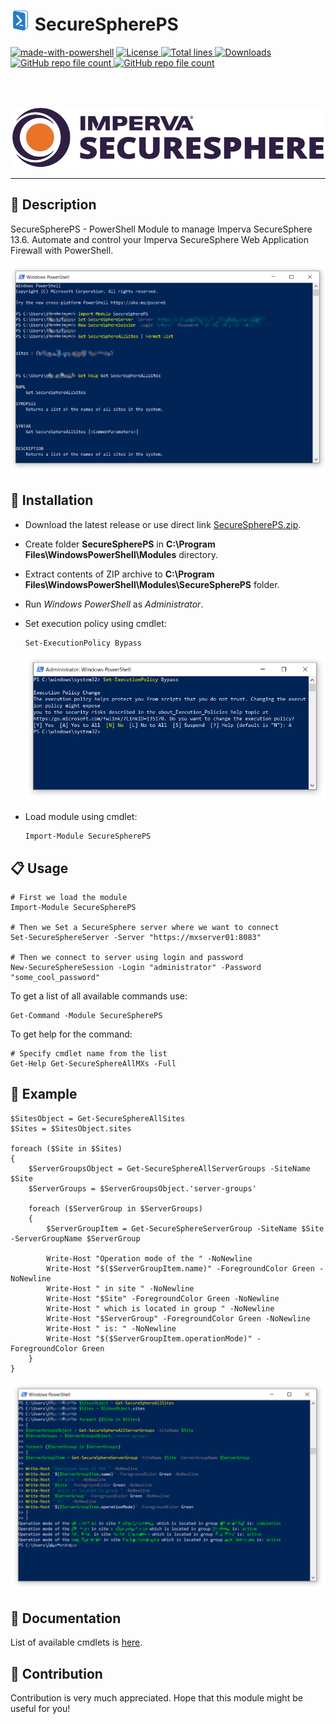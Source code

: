 # <img src="https://github.com/akshinmustafayev/SecureSpherePS/blob/master/images/powershelllogo.png" height="32" width="32"/> SecureSpherePS

[![made-with-powershell](https://img.shields.io/badge/PowerShell-1f425f?logo=Powershell)](https://github.com/akshinmustafayev/SecureSpherePS)
<a href="https://img.shields.io/github/license/akshinmustafayev/SecureSpherePS">
  <img src="https://img.shields.io/github/license/akshinmustafayev/SecureSpherePS" alt="License" />
</a>
<a href="https://img.shields.io/tokei/lines/github/akshinmustafayev/SecureSpherePS">
  <img src="https://img.shields.io/tokei/lines/github/akshinmustafayev/SecureSpherePS" alt="Total lines" />
</a>
<a href="https://img.shields.io/github/downloads/akshinmustafayev/SecureSpherePS/total">
  <img src="https://img.shields.io/github/downloads/akshinmustafayev/SecureSpherePS/total" alt="Downloads" />
</a>
<a href="https://img.shields.io/github/stars/akshinmustafayev/SecureSpherePS?style=social">
  <img alt="GitHub repo file count" src="https://img.shields.io/github/stars/akshinmustafayev/SecureSpherePS?style=social">
</a>
<a href="https://img.shields.io/github/contributors/akshinmustafayev/SecureSpherePS">
  <img alt="GitHub repo file count" src="https://img.shields.io/github/contributors/akshinmustafayev/SecureSpherePS">
</a>

<br><br>

![image](images/imperva_securesphere_banner.jpg)

---

## :newspaper: Description

SecureSpherePS - PowerShell Module to manage Imperva SecureSphere 13.6. Automate and control your Imperva SecureSphere Web Application Firewall with PowerShell.

![image](images/image1.png)

## :wrench: Installation

* Download the latest release or use direct link [SecureSpherePS.zip](https://github.com/akshinmustafayev/SecureSpherePS/releases/download/v0.1/SecureSpherePS.zip). 
* Create folder __SecureSpherePS__ in __C:\Program Files\WindowsPowerShell\Modules__ directory.
* Extract contents of ZIP archive to __C:\Program Files\WindowsPowerShell\Modules\SecureSpherePS__ folder.
* Run _Windows PowerShell_ as _Administrator_.
* Set execution policy using cmdlet:

  ```
  Set-ExecutionPolicy Bypass 
  ```
  ![image](images/image2.png)
  
* Load module using cmdlet:

  ```
  Import-Module SecureSpherePS
  ```

## :clipboard: Usage

```
# First we load the module
Import-Module SecureSpherePS

# Then we Set a SecureSphere server where we want to connect
Set-SecureSphereServer -Server "https://mxserver01:8083"

# Then we connect to server using login and password
New-SecureSphereSession -Login "administrator" -Password "some_cool_password"
```

To get a list of all available commands use:
```
Get-Command -Module SecureSpherePS
```

To get help for the command:
```
# Specify cmdlet name from the list
Get-Help Get-SecureSphereAllMXs -Full
```

## :pushpin: Example
```
$SitesObject = Get-SecureSphereAllSites
$Sites = $SitesObject.sites

foreach ($Site in $Sites)
{
	$ServerGroupsObject = Get-SecureSphereAllServerGroups -SiteName $Site
	$ServerGroups = $ServerGroupsObject.'server-groups'
	
	foreach ($ServerGroup in $ServerGroups)
	{
		$ServerGroupItem = Get-SecureSphereServerGroup -SiteName $Site -ServerGroupName $ServerGroup
		
		Write-Host "Operation mode of the " -NoNewline
		Write-Host "$($ServerGroupItem.name)" -ForegroundColor Green -NoNewline
		Write-Host " in site " -NoNewline
		Write-Host "$Site" -ForegroundColor Green -NoNewline
		Write-Host " which is located in group " -NoNewline
		Write-Host "$ServerGroup" -ForegroundColor Green -NoNewline
		Write-Host " is: " -NoNewline
		Write-Host "$($ServerGroupItem.operationMode)" -ForegroundColor Green
	}
}
```

![image](images/image3.png)

## :blue_book: Documentation

List of available cmdlets is [here](Documentation/MD/README.md).

## :dart: Contribution

Contribution is very much appreciated. Hope that this module might be useful for you!

